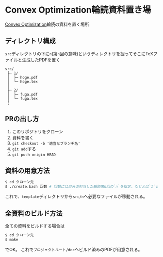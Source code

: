 # Convex Optimization輪読資料置き場
[Convex Optimization](https://web.stanford.edu/~boyd/cvxbook/bv_cvxbook.pdf)輪読の資料を置く場所

## ディレクトリ構成
`src`ディレクトリの下に`n`(第`n`回の意味)というディレクトリを掘ってそこにTeXファイルと生成したPDFを置く
```
src/
 ├─ 1/
 │  ├─ hoge.pdf 
 │  └─ hoge.tex
 │
 ├─ 2/
 │  ├─ fuga.pdf
 │  └─ fuga.tex
 ┆
```

## PRの出し方
1. このリポジトリをクローン
2. 資料を書く
3. `git checkout -b '適当なブランチ名'`
4. `git add`する
5. `git push origin HEAD`

## 資料の用意方法
```bash
$ cd クローン先
$ ./create.bash 回数 # 回数には自分の担当した輪読第n回の`n`を指定。たとえば`1`とか
```
これで、`template`ディレクトリから`src/n`へ必要なファイルが移動される。

## 全資料のビルド方法
全ての資料をビルドする場合は
```bash
$ cd クローン先
$ make
```
でOK。
これで`プロジェクトルート/doc`へビルド済みのPDFが用意される。

